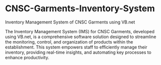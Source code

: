 # CNSC-Garments-Inventory-System
Inventory Management System of CNSC Garments using VB.net

The Inventory Management System (IMS) for CNSC Garments, developed using VB.net, is a comprehensive software solution designed to streamline the monitoring, control, and organization of products within the establishment. This system empowers staff to efficiently manage their inventory, providing real-time insights, and automating key processes to enhance productivity.
